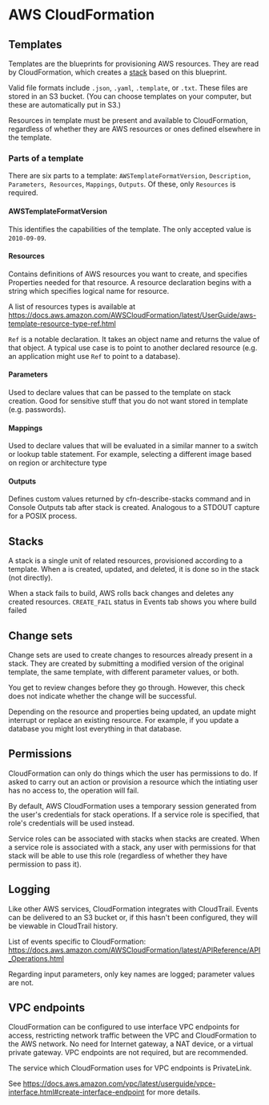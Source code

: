 AWS CloudFormation
==================

Templates
---------

Templates are the blueprints for provisioning AWS resources. They are read by CloudFormation, which creates a [stack](#stacks) based on this blueprint.

Valid file formats include `.json`, `.yaml`, `.template`, or `.txt`. These files are stored in an S3 bucket. (You can choose templates on your computer, but these are automatically put in S3.)

Resources in template must be present and available to CloudFormation, regardless of whether they are AWS resources or ones defined elsewhere in the template.

### Parts of a template

There are six parts to a template: `AWSTemplateFormatVersion`, `Description`, `Parameters`,` Resources`, `Mappings`, `Outputs`. Of these, only `Resources` is required.

#### AWSTemplateFormatVersion

This identifies the capabilities of the template. The only accepted value is `2010-09-09`.

#### Resources

Contains definitions of AWS resources you want to create, and specifies Properties needed for that resource. A resource declaration begins with a string which specifies logical name for resource.

A list of resources types is available at https://docs.aws.amazon.com/AWSCloudFormation/latest/UserGuide/aws-template-resource-type-ref.html

`Ref` is a notable declaration. It takes an object name and returns the value of that object. A typical use case is to point to another declared resource (e.g. an application might use `Ref` to point to a database).

#### Parameters

Used to declare values that can be passed to the template on stack creation. Good for sensitive stuff that you do not want stored in template (e.g. passwords).

#### Mappings
Used to declare values that will be evaluated in a similar manner to a switch or lookup table statement. For example, selecting a different image based on region or architecture type

#### Outputs
Defines custom values returned by cfn-describe-stacks command and in Console Outputs tab after stack is created. Analogous to a STDOUT capture for a POSIX process.

Stacks
------

A stack is a single unit of related resources, provisioned according to a template. When a is created, updated, and deleted, it is done so in the stack (not directly).

When a stack fails to build, AWS rolls back changes and deletes any created resources. `CREATE_FAIL` status in Events tab shows you where build failed

Change sets
-----------

Change sets are used to create changes to resources already present in a stack. They are created by submitting a modified version of the original template, the same template, with different parameter values, or both.

You get to review changes before they go through. However, this check does not indicate whether the change will be successful.

Depending on the resource and properties being updated, an update might interrupt or replace an existing resource. For example, if you update a database you might lost everything in that database.

Permissions
-----------

CloudFormation can only do things which the user has permissions to do. If asked to carry out an action or provision a resource which the intiating user has no access to, the operation will fail.

By default, AWS CloudFormation uses a temporary session generated from the user's credentials for stack operations. If a service role is specified, that role's credentials will be used instead.

Service roles can be associated with stacks when stacks are created. When a service role is associated with a stack, any user with permissions for that stack will be able to use this role (regardless of whether they have permission to pass it).

Logging
-------

Like other AWS services, CloudFormation integrates with CloudTrail. Events can be delivered to an S3 bucket or, if this hasn't been configured, they will be viewable in CloudTrail history.

List of events specific to CloudFormation: https://docs.aws.amazon.com/AWSCloudFormation/latest/APIReference/API_Operations.html

Regarding input parameters, only key names are logged; parameter values are not.

VPC endpoints
-------------

CloudFormation can be configured to use interface VPC endpoints for access, restricting network traffic between the VPC and CloudFormation to the AWS network. No need for Internet gateway, a NAT device, or a virtual private gateway. VPC endpoints are not required, but are recommended.

The service which CloudFormation uses for VPC endpoints is PrivateLink.

See https://docs.aws.amazon.com/vpc/latest/userguide/vpce-interface.html#create-interface-endpoint for more details.
